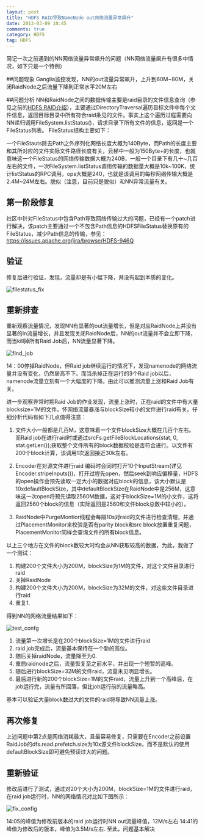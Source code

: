 ```yaml
---
layout: post
title: "HDFS RAID导致NameNode out网络流量异常飙升"
date: 2013-03-09 10:45
comments: true
category: HDFS
tag: HDFS
---
```

简记一次之前遇到的NN网络流量异常飙升的问题（NN网络流量飙升有很多中情况，如下只是一个特例）

##问题现象
Ganglia监控发现，NN的out流量异常飙升，上升到60M~80M，关闭RaidNode之后流量下降到正常水平20M左右

##问题分析
NN和RaidNode之间的数据传输主要是raid目录的文件信息查询（参见之前的[HDFS RAID介绍](http://jiangbo.me/blog/2012/12/21/hdfs-raid/)），主要通过DirectoryTraversal遍历目标文件中每个文件信息，返回目标目录中所有符合raid条见的文件。事实上这个遍历过程需要向NN递归调用FileSystem.listStatus()，请求目录下所有文件的信息，返回是一个FileStatus列表。
FileStatus结构主要如下：

一个FileStauts除去Path之外序列化网络长度大概为140Byte，而Path的长度主要和其所对应的文件实际文件路径长度有关，云梯中一般为150Byte+的长度，也就意味这一个FileStatus的网络传输数据大概为240B，一般一个目录下有几十~几百左右的文件，一次FileSystem.listStatus调用传输的数据量大概是10k~100K，统计listStatus的RPC调用，ops大概是240，也就是该调用的每秒网络传输大概是2.4M~24M左右。貌似（注意，目前只是貌似）和NN异常流量有关。

## 第一阶段修复
社区中针对FileStatus中包含Path导致网络传输过大的问题，已经有一个patch进行解决，该patch主要通过一个不包含Path信息的HDFSFileStatus替换原有的FileStatus，减少Path信息的传输，参见：
<https://issues.apache.org/jira/browse/HDFS-946Q>

## 验证
修复后进行验证，发现，流量却是有小幅下降，并没有起到本质的变化。

![filestatus_fix](/assets/images/hdfs/filestatus_fix.png)

## 重新排查
重新观察流量情况，发现NN有显著的out流量增长，但是对应RaidNode上并没有显著的In流量增长，并且发现关闭RaidNode后，NN的out流量并不会立即下降，而当kill掉所有Raid Job后，NN流量显著下降。

![find_job](/assets/images/hdfs/find_job.png)

14：00停掉RaidNode，但Raid job继续运行的情况下，发现namenode的网络流量并没有变化，仍然居高不下。而当杀掉正在运行的3个Raid job以后，namenode流量立刻有一个大幅度的下降。由此可以推测流量上涨和Raid Job有关。

进一步观察异常时期Raid Job的作业发现，流量上涨时，正在raid的文件中有大量blocksize=1M的文件。怀网络流量暴涨与blockSize较小的文件进行raid有关。仔细分析代码有如下几点值得注意：

1. 文件大小一般都是几百M，这意味着一个文件blockSize大概在几百个左右。而Raid job在进行raid时或通过srcFs.getFileBlockLocations(stat, 0, stat.getLen());获取整个文件所有的block数据校验是否符合进行。以文件有200个block计算，该调用1次返回接近30k左右。

2. Encoder在对源文件进行raid 编码时会同时打开10个InputStream(详见Encoder.stripeInputs())，打开过程先open，然后seek到响应偏移量，HDFS的open操作会预先读取一定大小的数据对应block的信息，该大小默认是10xdefaultBlockSize，其中defaultBlockSize在RaidNode中是256M，这意味这一次open将预先读取2560M数据，这对于blockSize=1M的小文件，这将返回2560个block的信息（实际返回是2560和文件block总数中较小的）。

3. RaidNode中PurgeMontior线程会每隔10s对raid的文件进行检查清理，并通过PlacementMonitor来校验是否有parity block和src block放置重复问题，PlacementMonitor同样会查询文件的所有block信息。

以上三个地方在文件的block数较大时均会从NN获取较高的数据，为此，我做了一个测试：
1. 构建200个文件大小为200M，blockSize为1M的文件，对这个文件目录进行raid
2. 关掉RaidNode
3. 构建200个文件大小为200M，blockSize为32M的文件，对这些文件目录进行raid
4. 重复1.

得到NN的网络流量结果如下：

![test_confg](/assets/images/hdfs/test_confg.png)

1. 流量第一次增长是在200个blockSize=1M的文件进行raid
2. raid job完成后，流量基本保持在一个新的高位。
3. 随后关掉raidNode，流量降至为0.
4. 重启raidnode之后，流量恢复至之前水平，并出现一个短暂的高峰。
5. 随后进行blockSize=32M的文件raid，流量未见明显增长。
6. 最后进行新的200个blockSize=1M的文件raid，流量上升到一个高峰后，在job运行完，流量有所回落，但比job运行前的流量略高。

基本可以验证大量block数过大的文件的raid将导致NN流量上涨。

## 再次修复
上述问题中第2点是网络消耗最大，且最容易修复，只需要在Encoder之前设置RaidJob的dfs.read.prefetch.size为10x源文件blockSize，而不是默认的使用defaultBlockSize即可避免预读过大的问题。
## 重新验证
修改后进行了测试，通过对20个大小为200M，blockSize=1M的文件进行raid，在raid job运行时，NN的网络情况对比如下图所示：

![fix_config](/assets/images/hdfs/fix_config.png)

14:05的峰值为修改前版本的raid job运行时NN out流量峰值，12M/s左右
14:41的峰值为修改后的版本，峰值为3.5M/s左右.
至此，问题基本解决

